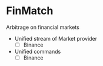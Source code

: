 # FinMatch
Arbitrage on financial markets
- Unified stream of Market provider
  - [ ] Binance
- Unified commands
  - [ ] Binance
